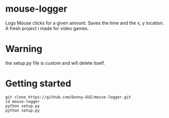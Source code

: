 # mouse-logger

Logs Mouse clicks for a given amount. Saves the time and the x, y location. A fresh project i made for video games.


# Warning

the setup.py file is custom and will delete itself. 

# Getting started

```
git clone https://github.com/Donny-GUI/mouse-logger.git
cd mouse-logger
python setup.py
python setup.py
```
